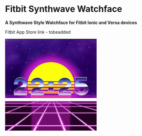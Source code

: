 # Fitbit Synthwave Watchface
**A Synthwave Style Watchface for Fitbit Ionic and Versa devices**


Fitbit App Store link - tobeadded

![My image](/Synthwave.gif)
